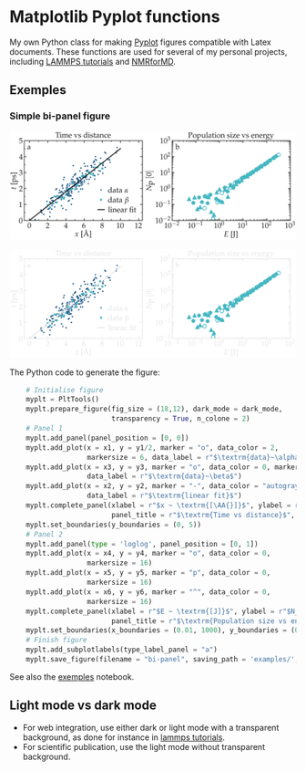 # Matplotlib Pyplot functions

My own Python class for making [Pyplot](https://matplotlib.org/3.5.3/api/_as_gen/matplotlib.pyplot.html) figures compatible with Latex documents. These functions are used for several of my personal projects, including [LAMMPS tutorials](https://lammpstutorials.github.io) and 
[NMRforMD](https://nmrformd.readthedocs.io).

## Exemples

### Simple bi-panel figure

![illustration](exemples/bi-panel.png#gh-light-mode-only)

![illustration](exemples/bi-panel-dm.png#gh-dark-mode-only)

The Python code to generate the figure:

```python
    # Initialise figure
    myplt = PltTools()
    myplt.prepare_figure(fig_size = (18,12), dark_mode = dark_mode,
                         transparency = True, n_colone = 2)
    # Panel 1
    myplt.add_panel(panel_position = [0, 0])
    myplt.add_plot(x = x1, y = y1/2, marker = "o", data_color = 2,
                   markersize = 6, data_label = r"$\textrm{data}~\alpha$")
    myplt.add_plot(x = x3, y = y3, marker = "o", data_color = 0, markersize = 10,
                   data_label = r"$\textrm{data}~\beta$")
    myplt.add_plot(x = x2, y = y2, marker = "-", data_color = "autogray",
                   data_label = r"$\textrm{linear fit}$")
    myplt.complete_panel(xlabel = r"$x ~ \textrm{[\AA{}]}$", ylabel = r"$t ~ \textrm{[ps]}$",
                         panel_title = r"$\textrm{Time vs distance}$", xpad = 10)
    myplt.set_boundaries(y_boundaries = (0, 5))
    # Panel 2
    myplt.add_panel(type = 'loglog', panel_position = [0, 1])
    myplt.add_plot(x = x4, y = y4, marker = "o", data_color = 0,
                   markersize = 16)
    myplt.add_plot(x = x5, y = y5, marker = "p", data_color = 0,
                   markersize = 16)
    myplt.add_plot(x = x6, y = y6, marker = "^", data_color = 0,
                   markersize = 16)
    myplt.complete_panel(xlabel = r"$E ~ \textrm{[J]}$", ylabel = r"$N_\textrm{p} ~ [0]$",
                         panel_title = r"$\textrm{Population size vs energy}$", xpad = 10)
    myplt.set_boundaries(x_boundaries = (0.01, 1000), y_boundaries = (0.01, 1000))
    # Finish figure
    myplt.add_subplotlabels(type_label_panel = "a")
    myplt.save_figure(filename = "bi-panel", saving_path = 'examples/', show = False)
```

See also the [exemples](exemples/exemples.ipynb) notebook.

## Light mode vs dark mode

- For web integration, use either dark or light mode with a transparent background, as done for instance in [lammps tutorials](https://lammpstutorials.github.io).
- For scientific publication, use the light mode without transparent background.